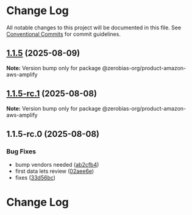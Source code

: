 # Change Log

All notable changes to this project will be documented in this file.
See [Conventional Commits](https://conventionalcommits.org) for commit guidelines.

## [1.1.5](https://github.com/zerobias-org/product/compare/@zerobias-org/product-amazon-aws-amplify@1.1.5-rc.1...@zerobias-org/product-amazon-aws-amplify@1.1.5) (2025-08-09)

**Note:** Version bump only for package @zerobias-org/product-amazon-aws-amplify





## [1.1.5-rc.1](https://github.com/zerobias-org/product/compare/@zerobias-org/product-amazon-aws-amplify@1.1.5-rc.0...@zerobias-org/product-amazon-aws-amplify@1.1.5-rc.1) (2025-08-08)

**Note:** Version bump only for package @zerobias-org/product-amazon-aws-amplify





## 1.1.5-rc.0 (2025-08-08)


### Bug Fixes

* bump vendors needed ([ab2cfb4](https://github.com/zerobias-org/product/commit/ab2cfb4a9cf2e3008e08b068f98011fec096c932))
* first data lets review ([02aee6e](https://github.com/zerobias-org/product/commit/02aee6e8c4f11675de7c63a00f4c8254a67a4dd7))
* fixes ([33d56bc](https://github.com/zerobias-org/product/commit/33d56bcaedf3fa5e3939a33c0fb57eda53539d05))





# Change Log
